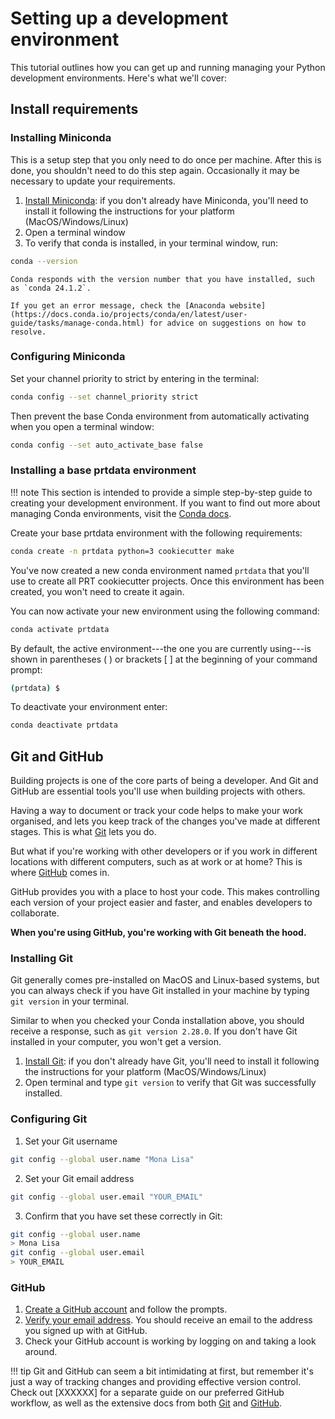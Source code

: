 # Setting up a development environment

This tutorial outlines how you can get up and running managing your Python development environments. Here's what we'll cover:

## Install requirements

### Installing Miniconda
This is a setup step that you only need to do once per machine. After this is done, you shouldn't need to do this step again. Occasionally it may be necessary to update your requirements.

1. [Install Miniconda](https://docs.anaconda.com/free/miniconda/miniconda-install/): if you don't already have Miniconda, you'll need to install it following the instructions for your platform (MacOS/Windows/Linux)
2. Open a terminal window
3. To verify that conda is installed, in your terminal window, run:
```bash
conda --version
```
    Conda responds with the version number that you have installed, such as `conda 24.1.2`.

    If you get an error message, check the [Anaconda website](https://docs.conda.io/projects/conda/en/latest/user-guide/tasks/manage-conda.html) for advice on suggestions on how to resolve.

### Configuring Miniconda

Set your channel priority to strict by entering in the terminal:
```bash
conda config --set channel_priority strict
```
Then prevent the base Conda environment from automatically activating when you open a terminal window:
```bash
conda config --set auto_activate_base false
```

### Installing a base prtdata environment

!!! note
    This section is intended to provide a simple step-by-step guide to creating your development environment. If you want to find out more about managing Conda environments, visit the [Conda docs](https://docs.conda.io/projects/conda/en/latest/user-guide/tasks/manage-environments.html).

Create your base prtdata environment with the following requirements:
```bash
conda create -n prtdata python=3 cookiecutter make
```
You've now created a new conda environment named `prtdata` that you'll use to create all PRT cookiecutter projects. Once this environment has been created, you won't need to create it again.

You can now activate your new environment using the following command:
```bash
conda activate prtdata
```
By default, the active environment---the one you are currently using---is shown in parentheses ( ) or brackets [ ] at the beginning of your command prompt:
```bash
(prtdata) $
```
To deactivate your environment enter:
```bash
conda deactivate prtdata
```

## Git and GitHub

Building projects is one of the core parts of being a developer. And Git and GitHub are essential tools you'll use when building projects with others.

Having a way to document or track your code helps to make your work organised, and lets you keep track of the changes you've made at different stages. This is what [Git](https://git-scm.com/) lets you do.

But what if you're working with other developers or if you work in different locations with different computers, such as at work or at home? This is where [GitHub](https://github.com/) comes in.

GitHub provides you with a place to host your code. This makes controlling each version of your project easier and faster, and enables developers to collaborate.

**When you're using GitHub, you're working with Git beneath the hood.**

### Installing Git
Git generally comes pre-installed on MacOS and Linux-based systems, but you can always check if you have Git installed in your machine by typing `git version` in your terminal.

Similar to when you checked your Conda installation above, you should receive a response, such as `git version 2.28.0`. If you don't have Git installed in your computer, you won't get a version.

1. [Install Git](https://git-scm.com/download): if you don't already have Git, you'll need to install it following the instructions for your platform (MacOS/Windows/Linux)
2. Open terminal and type `git version` to verify that Git was successfully installed.

### Configuring Git
1. Set your Git username
```bash
git config --global user.name "Mona Lisa"
```
2. Set your Git email address
```bash
git config --global user.email "YOUR_EMAIL"
```
3. Confirm that you have set these correctly in Git:
```bash
git config --global user.name
> Mona Lisa
git config --global user.email
> YOUR_EMAIL
```

### GitHub

1. [Create a GitHub account](https://github.com/) and follow the prompts.
2. [Verify your email address](https://docs.github.com/en/account-and-profile/setting-up-and-managing-your-personal-account-on-github/managing-email-preferences/verifying-your-email-address). You should receive an email to the address you signed up with at GitHub.
3. Check your GitHub account is working by logging on and taking a look around.

!!! tip
    Git and GitHub can seem a bit intimidating at first, but remember it's just a way of tracking changes and providing effective version control. Check out [XXXXXX] for a separate guide on our preferred GitHub workflow, as well as the extensive docs from both [Git](https://git-scm.com/doc) and [GitHub](https://docs.github.com/en).

